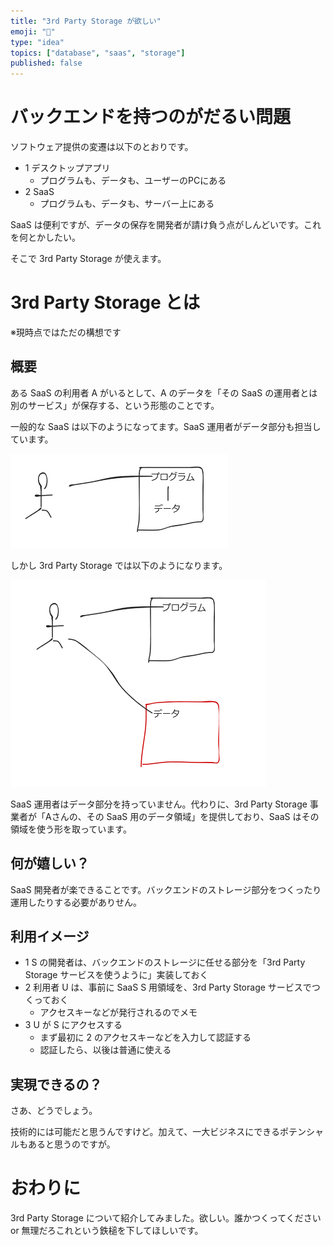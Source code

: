 ```yaml
---
title: "3rd Party Storage が欲しい"
emoji: "💾"
type: "idea"
topics: ["database", "saas", "storage"]
published: false
---
```


# バックエンドを持つのがだるい問題
ソフトウェア提供の変遷は以下のとおりです。

- 1 デスクトップアプリ
    - プログラムも、データも、ユーザーのPCにある
- 2 SaaS
    - プログラムも、データも、サーバー上にある

SaaS は便利ですが、データの保存を開発者が請け負う点がしんどいです。これを何とかしたい。

そこで 3rd Party Storage が使えます。

# 3rd Party Storage とは
※現時点ではただの構想です

## 概要
ある SaaS の利用者 A がいるとして、A のデータを「その SaaS の運用者とは別のサービス」が保存する、という形態のことです。

一般的な SaaS は以下のようになってます。SaaS 運用者がデータ部分も担当しています。

![](/images/220829_062604.png)

しかし 3rd Party Storage では以下のようになります。

![](/images/220829_062727.png)

SaaS 運用者はデータ部分を持っていません。代わりに、3rd Party Storage 事業者が「Aさんの、その SaaS 用のデータ領域」を提供しており、SaaS はその領域を使う形を取っています。

## 何が嬉しい？
SaaS 開発者が楽できることです。バックエンドのストレージ部分をつくったり運用したりする必要がありせん。

## 利用イメージ
- 1 S の開発者は、バックエンドのストレージに任せる部分を「3rd Party Storage サービスを使うように」実装しておく
- 2 利用者 U は、事前に SaaS S 用領域を、3rd Party Storage サービスでつくっておく
    - アクセスキーなどが発行されるのでメモ
- 3 U が S にアクセスする
    - まず最初に 2 のアクセスキーなどを入力して認証する
    - 認証したら、以後は普通に使える

## 実現できるの？
さあ、どうでしょう。

技術的には可能だと思うんですけど。加えて、一大ビジネスにできるポテンシャルもあると思うのですが。

# おわりに
3rd Party Storage について紹介してみました。欲しい。誰かつくってください or 無理だろこれという鉄槌を下してほしいです。
